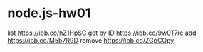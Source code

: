 # node.js-hw01

list https://ibb.co/hZ1HpSC
get by ID https://ibb.co/9w0T7rc
add https://ibb.co/M5b7R9D
remove https://ibb.co/ZGpCQpy
